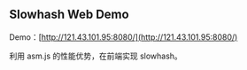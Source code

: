 ## Slowhash Web Demo

Demo：[http://121.43.101.95:8080/](http://121.43.101.95:8080/)

利用 asm.js 的性能优势，在前端实现 slowhash。
